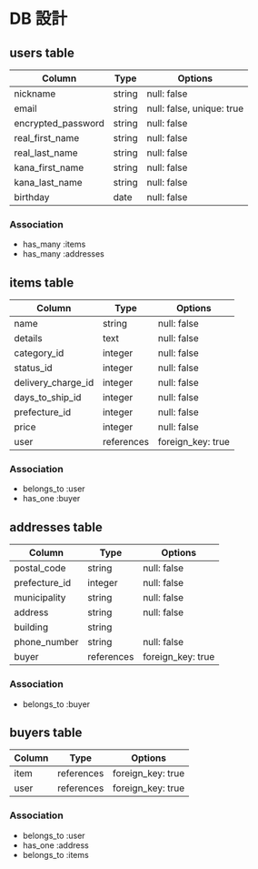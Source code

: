 # DB 設計

## users table

| Column             | Type                | Options                 |
|--------------------|---------------------|-------------------------|
| nickname           | string              | null: false             |
| email              | string              | null: false, unique: true|
| encrypted_password | string              | null: false             |
| real_first_name    | string              | null: false             |
| real_last_name     | string              | null: false             |
| kana_first_name    | string              | null: false             |
| kana_last_name     | string              | null: false             |
| birthday           | date                | null: false             |

### Association

* has_many :items
* has_many :addresses

## items table

| Column              | Type       | Options           |
|---------------------|------------|-------------------|
| name                | string     | null: false       |
| details             | text       | null: false       |
| category_id         | integer    | null: false       |
| status_id           | integer    | null: false       |
| delivery_charge_id  | integer    | null: false       |
| days_to_ship_id     | integer    | null: false       |
| prefecture_id       | integer    | null: false       |
| price               | integer    | null: false       |
| user                | references | foreign_key: true |


### Association

- belongs_to :user
- has_one :buyer

## addresses table

| Column           | Type       | Options           |
|-------------     |------------|-------------------|
| postal_code      | string     | null: false       |
| prefecture_id    | integer    | null: false       |
| municipality     | string     | null: false       |
| address          | string     | null: false       |
| building         | string     |                   |
| phone_number     | string     | null: false       |
| buyer            | references | foreign_key: true |

### Association

- belongs_to :buyer

## buyers table

| Column           | Type       | Options           |
|-------------     |------------|-------------------|
| item             | references | foreign_key: true |
| user             | references | foreign_key: true |

### Association

- belongs_to :user
- has_one :address
- belongs_to :items
